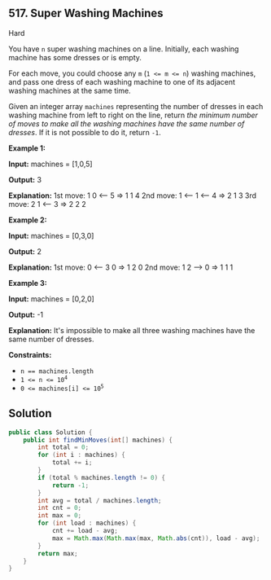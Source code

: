 ## 517\. Super Washing Machines

Hard

You have `n` super washing machines on a line. Initially, each washing machine has some dresses or is empty.

For each move, you could choose any `m` (`1 <= m <= n`) washing machines, and pass one dress of each washing machine to one of its adjacent washing machines at the same time.

Given an integer array `machines` representing the number of dresses in each washing machine from left to right on the line, return _the minimum number of moves to make all the washing machines have the same number of dresses_. If it is not possible to do it, return `-1`.

**Example 1:**

**Input:** machines = [1,0,5]

**Output:** 3

**Explanation:** 1st move: 1 0 <-- 5 => 1 1 4 2nd move: 1 <-- 1 <-- 4 => 2 1 3 3rd move: 2 1 <-- 3 => 2 2 2

**Example 2:**

**Input:** machines = [0,3,0]

**Output:** 2

**Explanation:** 1st move: 0 <-- 3 0 => 1 2 0 2nd move: 1 2 --> 0 => 1 1 1

**Example 3:**

**Input:** machines = [0,2,0]

**Output:** -1

**Explanation:** It's impossible to make all three washing machines have the same number of dresses.

**Constraints:**

*   `n == machines.length`
*   <code>1 <= n <= 10<sup>4</sup></code>
*   <code>0 <= machines[i] <= 10<sup>5</sup></code>

## Solution

```java
public class Solution {
    public int findMinMoves(int[] machines) {
        int total = 0;
        for (int i : machines) {
            total += i;
        }
        if (total % machines.length != 0) {
            return -1;
        }
        int avg = total / machines.length;
        int cnt = 0;
        int max = 0;
        for (int load : machines) {
            cnt += load - avg;
            max = Math.max(Math.max(max, Math.abs(cnt)), load - avg);
        }
        return max;
    }
}
```